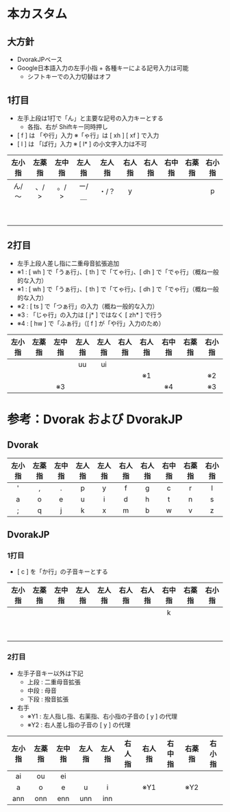 # 本カスタム
## 大方針
* DvorakJPベース
* Google日本語入力の左手小指 + 各種キーによる記号入力は可能
  * シフトキーでの入力切替はオフ

## 1打目
* 左手上段は1打で「ん」と主要な記号の入力キーとする
  * 各指、右が Shiftキー同時押し
* [ f ] は 「や行」入力 ※「ゃ行」は [ xh ] [ xf ] で入力   
* [ l ] は 「ぱ行」入力 ※ [ l* ] の小文字入力は不可

|左小指|左薬指|左中指|左人指|左人指|右人指|右人指|右中指|右薬指|右小指|
| :----: | :----: | :----: | :----: | :----: | :----: | :----: | :----: | :----: | :----: |
|ん/～|、/ >|。/ >|ー/＿|・/？|y|&nbsp;|&nbsp;|&nbsp;|p|
|&nbsp;||||||||||
|&nbsp;||||||||||

## 2打目
* 左手上段人差し指に二重母音拡張追加
* ※1 : [ wh ] で「うぁ行」、[ th ] で「てゃ行」、[ dh ] で「でゃ行」（概ね一般的な入力）
* ※1 : [ wh ] で「うぁ行」、[ th ] で「てゃ行」、[ dh ] で「でゃ行」（概ね一般的な入力）
* ※2 : [ ts ] で「つぁ行」の入力（概ね一般的な入力）
* ※3 : 「じゃ行」の入力は [ j* ] ではなく [ zh* ] で行う
* ※4 : [ hw ] で「ふぁ行」（[ f ] が「や行」入力のため）

|左小指|左薬指|左中指|左人指|左人指|右人指|右人指|右中指|右薬指|右小指|
| :----: | :----: | :----: | :----: | :----: | :----: | :----: | :----: | :----: | :----: |
|&nbsp;|||uu|ui||||||
|&nbsp;|&nbsp;|&nbsp;|&nbsp;|&nbsp;|&nbsp;|※1|&nbsp;|&nbsp;|※2|
|&nbsp;|&nbsp;|※3|&nbsp;|&nbsp;|&nbsp;|&nbsp;|※4|&nbsp;|※3|

# 参考：Dvorak および DvorakJP
## Dvorak

|左小指|左薬指|左中指|左人指|左人指|右人指|右人指|右中指|右薬指|右小指|
| :----: | :----: | :----: | :----: | :----: | :----: | :----: | :----: | :----: | :----: |
|'|,|.|p|y|f|g|c|r|l|
|a|o|e|u|i|d|h|t|n|s|
|;|q|j|k|x|m|b|w|v|z|

## DvorakJP
### 1打目
* [ c ] を「か行」の子音キーとする

|左小指|左薬指|左中指|左人指|左人指|右人指|右人指|右中指|右薬指|右小指|
| :----: | :----: | :----: | :----: | :----: | :----: | :----: | :----: | :----: | :----: |
|&nbsp;|&nbsp;|&nbsp;|&nbsp;|&nbsp;|&nbsp;|&nbsp;|k|&nbsp;|&nbsp;|
|&nbsp;||||||||||
|&nbsp;||||||||||

### 2打目
* 左手子音キー以外は下記
  * 上段 : 二重母音拡張
  * 中段 : 母音
  * 下段 : 撥音拡張
* 右手
  * ※Y1 : 左人指し指、右薬指、右小指の子音の [ y ] の代理
  * ※Y2 : 右人差し指の子音の [ y ] の代理

|左小指|左薬指|左中指|左人指|左人指|右人指|右人指|右中指|右薬指|右小指|
| :----: | :----: | :----: | :----: | :----: | :----: | :----: | :----: | :----: | :----: |
|ai|ou|ei|&nbsp;|||||||
|a|o|e|u|i|&nbsp;|※Y1|&nbsp;|※Y2|&nbsp;|
|ann|onn|enn|unn|inn|&nbsp;|&nbsp;|&nbsp;|&nbsp;|&nbsp;|
